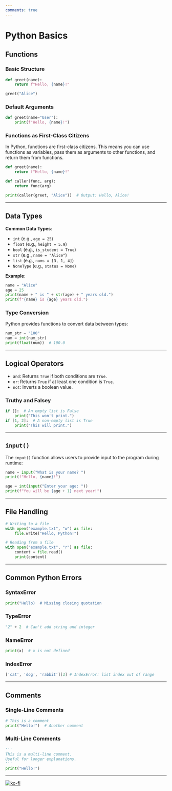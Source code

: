 ```yaml
---
comments: true
---
```


# Python Basics

## Functions

### Basic Structure
```python
def greet(name):
    return f"Hello, {name}!"

greet("Alice")
```

### Default Arguments
```python
def greet(name="User"):
    print(f"Hello, {name}!")
```

### Functions as First-Class Citizens

In Python, functions are first-class citizens. This means you can use functions as variables, pass them as arguments to other functions, and return them from functions.

```python
def greet(name):
    return f"Hello, {name}!"

def caller(func, arg):
    return func(arg)

print(caller(greet, "Alice"))  # Output: Hello, Alice!
```

---
## Data Types

**Common Data Types**:

- `int` (e.g., `age = 25`)
- `float` (e.g., `height = 5.9`)
- `bool` (e.g., `is_student = True`)
- `str` (e.g., `name = "Alice"`)
- `list` (e.g., `nums = [3, 1, 4]`)
- `NoneType` (e.g., `status = None`)

**Example**:
```python
name = "Alice"
age = 25
print(name + " is " + str(age) + " years old.")
print(f"{name} is {age} years old.")
```

### Type Conversion
Python provides functions to convert data between types:
```python
num_str = "100"
num = int(num_str)
print(float(num))  # 100.0
```

---
## Logical Operators
- `and`: Returns `True` if both conditions are `True`.
- `or`: Returns `True` if at least one condition is `True`.
- `not`: Inverts a boolean value.

### Truthy and Falsey
```python
if []:  # An empty list is False
    print("This won't print.")
if [1, 2]:  # A non-empty list is True
    print("This will print.")
```

---
## `input()`
The `input()` function allows users to provide input to the program during runtime:

```python
name = input("What is your name? ")
print(f"Hello, {name}!")

age = int(input("Enter your age: "))
print(f"You will be {age + 1} next year!")
```

---
## File Handling

```python
# Writing to a file
with open("example.txt", "w") as file:
    file.write("Hello, Python!")

# Reading from a file
with open("example.txt", "r") as file:
    content = file.read()
    print(content)
```

---
## Common Python Errors
### SyntaxError
```python
print("Hello)  # Missing closing quotation
```

### TypeError
```python
"2" + 2  # Can't add string and integer
```

### NameError
```python
print(x)  # x is not defined
```
### IndexError
```python
['cat', 'dog', 'rabbit'][3] # IndexError: list index out of range
```

---
## Comments
### Single-Line Comments
```python
# This is a comment
print("Hello!")  # Another comment
```

### Multi-Line Comments
```python
'''
This is a multi-line comment.
Useful for longer explanations.
'''
print("Hello!")
```

---
[![ko-fi](https://ko-fi.com/img/githubbutton_sm.svg)](https://ko-fi.com/T6T416OJAV)